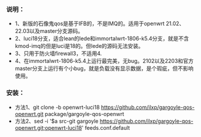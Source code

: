 ### 说明：
- 1、新版的石像鬼qos是基于IFB的，不是IMQ的。适用于openwrt 21.02、22.03以及master分支源码。
- 2、luci18分支，适合lean的lede和immortalwrt-1806-k5.4分支，就是不含kmod-imq的但是luci是18的。但lede的源码无法安装。
- 3、只用于防火墙firewall3，不适用4.
- 4、在immortalwrt-1806-k5.4上运行最完美，无bug。2102以及2203和官方master分支上运行有个小bug，就是负载没有显示数据，是个瑕疵，但不影响使用。

### 安装：
- 方法1、git clone -b openwrt-luci18  https://github.com/ilxp/gargoyle-qos-openwrt.git  package/gargoyle-qos-openwrt
- 方法2、sed -i '$a src-git gargoyle https://github.com/ilxp/gargoyle-qos-openwrt.git;openwrt-luci18' feeds.conf.default
